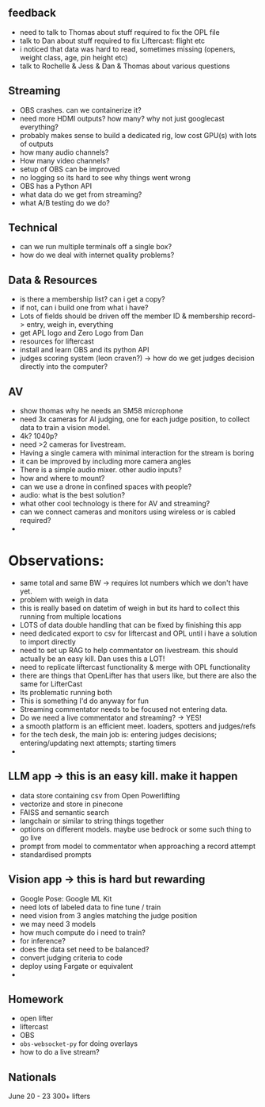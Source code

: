 ## feedback
- need to talk to Thomas about stuff required to fix the OPL file
- talk to Dan about stuff required to fix Liftercast: flight etc
- i noticed that data was hard to read, sometimes missing (openers, weight class, age, pin height etc)
- talk to Rochelle & Jess & Dan & Thomas about various questions

## Streaming
- OBS crashes. can we containerize it?
- need more HDMI outputs? how many? why not just googlecast everything?
- probably makes sense to build a dedicated rig, low cost GPU(s) with lots of outputs
- how many audio channels?
- How many video channels?
- setup of OBS can be improved
- no logging so its hard to see why things went wrong
- OBS has a Python API
- what data do we get from streaming?
- what A/B testing do we do?

## Technical
- can we run multiple terminals off a single box?
- how do we deal with internet quality problems?

## Data & Resources
- is there a membership list? can i get a copy?
- if not, can i build one from what i have?
- Lots of fields should be driven off the member ID & membership record-> entry, weigh in, everything
- get APL logo and Zero Logo from Dan
- resources for liftercast
- install and learn OBS and its python API
- judges scoring system (leon craven?) -> how do we get judges decision directly into the computer?

## AV
- show thomas why he needs an SM58 microphone
- need 3x cameras for AI judging, one for each judge position, to collect data 
  to train a vision model.
- 4k? 1040p?
- need >2 cameras for livestream. 
- Having a single camera with minimal interaction for the stream is boring
- it can be improved by including more camera angles
- There is a simple audio mixer. other audio inputs?
- how and where to mount?
- can we use a drone in confined spaces with people?
- audio: what is the best solution?
- what other cool technology is there for AV and streaming?
- can we connect cameras and monitors using wireless or is cabled required?
- 

# Observations:
- same total and same BW -> requires lot numbers which we don't have yet. 
- problem with weigh in data
- this is really based on datetim of weigh in but its hard to collect this running from multiple locations
- LOTS of data double handling that can be fixed by finishing this app
- need dedicated export to csv for liftercast and OPL until i have a solution to import directly
- need to set up RAG to help commentator on livestream. this should actually be an easy kill. Dan uses this a LOT!
- need to replicate liftercast functionality & merge with OPL functionality
- there are things that OpenLifter has that users like, but there are also the same for LifterCast
- Its problematic running both
- This is something I'd do anyway for fun
- Streaming commentator needs to be focused not entering data. 
- Do we need a live commentator and streaming? -> YES!
- a smooth platform is an efficient meet. loaders, spotters and judges/refs
- for the tech desk, the main job is: entering judges decisions; entering/updating next attempts; starting timers
- 

## LLM app -> this is an easy kill. make it happen
- data store containing csv from Open Powerlifting
- vectorize and store in pinecone
- FAISS and semantic search
- langchain or similar to string things together
- options on different models. maybe use bedrock or some such thing to go live
- prompt from model to commentator when approaching a record attempt
- standardised prompts

## Vision app -> this is hard but rewarding
- Google Pose: Google ML Kit
- need lots of labeled data to fine tune / train
- need vision from 3 angles matching the judge position
- we may need 3 models
- how much compute do i need to train?
- for inference?
- does the data set need to be balanced?
- convert judging criteria to code
- deploy using Fargate or equivalent
- 

## Homework
- open lifter
- liftercast
- OBS
- `obs-websocket-py` for doing overlays
- how to do a live stream?

## Nationals
June 20 - 23
300+ lifters